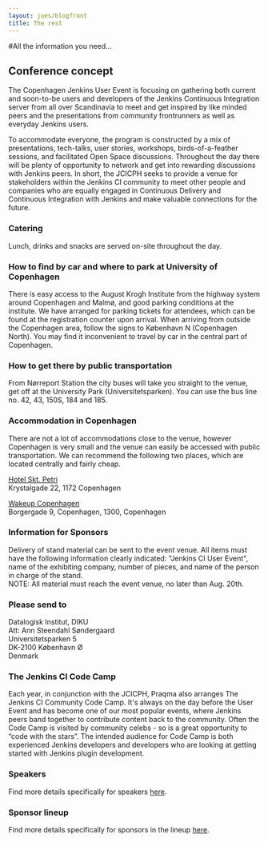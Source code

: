 ```yaml
---
layout: jues/blogfront
title: The rest
---
```

#All the information you need...<br/>


## Conference concept<br/>

The Copenhagen Jenkins User Event is focusing on gathering both current and soon-to-be users and developers of the Jenkins Continuous Integration server from all over Scandinavia to meet and get inspired by like minded peers and the presentations from community frontrunners as well as everyday Jenkins users.

To accommodate everyone, the program is constructed by a mix of presentations, tech-talks, user stories, workshops, birds-of-a-feather sessions, and facilitated Open Space discussions. Throughout the day there will be plenty of opportunity to network and get into rewarding discussions with Jenkins peers. In short, the JCICPH seeks to provide a venue for stakeholders within the Jenkins CI community to meet other people and companies who are equally engaged in Continuous Delivery and Continuous Integration with Jenkins and make valuable connections for the future.

### Catering
Lunch, drinks and snacks are served on-site throughout the day.

### How to find by car and where to park at University of Copenhagen
There is easy access to the August Krogh Institute from the highway system around Copenhagen and Malmø, and good parking conditions at the institute. We have arranged for parking tickets for attendees, which can be found at the registration counter upon arrival. When arriving from outside the Copenhagen area, follow the signs to København N (Copenhagen North). You may find it inconvenient to travel by car in the central part of Copenhagen.

### How to get there by public transportation

From Nørreport Station the city buses will take you straight to the venue, get off at the University Park (Universitetsparken). You can use the bus line no. 42, 43, 150S, 184 and 185.<br/>


### Accommodation in Copenhagen

There are not a lot of accommodations close to the venue, however Copenhagen is very small and the venue can easily be accessed with public transportation. We can recommend the following two places, which are located centrally and fairly cheap.<br/>

[Hotel Skt. Petri](http://www.sktpetri.com/)<br/>
Krystalgade 22, 1172 Copenhagen<br/>

[Wakeup Copenhagen](https://www.wakeupcopenhagen.dk)<br/>
Borgergade 9, Copenhagen, 1300, Copenhagen<br/>

### Information for Sponsors

Delivery of stand material can be sent to the event venue. All items must have the following information clearly indicated: "Jenkins CI User Event", name of the exhibiting company, number of pieces, and name of the person in charge of the stand.<br/>
NOTE: All material must reach the event venue, no later than Aug. 20th.

### Please send to

Datalogisk Institut, DIKU<br/>
Att: Ann Steendahl Søndergaard<br/>
Universitetsparken 5<br/>
DK-2100 København Ø<br/>
Denmark<br/>

### The  Jenkins CI Code Camp

Each year, in conjunction with the JCICPH, Praqma also arranges The Jenkins CI Community Code Camp. It's always on the day before the User Event and has become one of our most popular events, where Jenkins peers band together to contribute content back to the community. Often the Code Camp is visited by community celebs - so is a great opportunity to “code with the stars”.
The intended audience for Code Camp is both experienced Jenkins developers and developers who are looking at getting started with Jenkins plugin development.

### Speakers

Find more details specifically for speakers [here](/jues15/agenda/speaker.html).

### Sponsor lineup

Find more details specifically for sponsors in the lineup [here](/jues15/agenda/sponsor-lineup.html).
